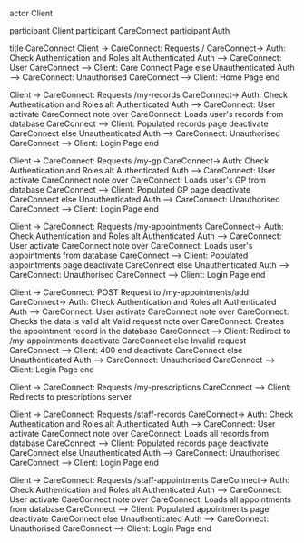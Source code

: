 actor Client

participant Client
participant CareConnect
participant Auth
    
title CareConnect
Client -> CareConnect: Requests /
CareConnect-> Auth: Check Authentication and Roles
alt Authenticated
Auth --> CareConnect: User
CareConnect --> Client: Care Connect Page
else Unauthenticated
Auth --> CareConnect: Unauthorised
CareConnect --> Client: Home Page
end


Client -> CareConnect: Requests /my-records
CareConnect-> Auth: Check Authentication and Roles
alt Authenticated
Auth --> CareConnect: User
activate CareConnect
note over CareConnect: Loads user's records from database
CareConnect --> Client: Populated records page
deactivate CareConnect
else Unauthenticated
Auth --> CareConnect: Unauthorised
CareConnect --> Client: Login Page
end

Client -> CareConnect: Requests /my-gp
CareConnect-> Auth: Check Authentication and Roles
alt Authenticated
Auth --> CareConnect: User
activate CareConnect
note over CareConnect: Loads user's GP from database
CareConnect --> Client: Populated GP page
deactivate CareConnect
else Unauthenticated
Auth --> CareConnect: Unauthorised
CareConnect --> Client: Login Page
end


Client -> CareConnect: Requests /my-appointments
CareConnect-> Auth: Check Authentication and Roles
alt Authenticated
Auth --> CareConnect: User
activate CareConnect
note over CareConnect: Loads user's appointments from database
CareConnect --> Client: Populated appointments page
deactivate CareConnect
else Unauthenticated
Auth --> CareConnect: Unauthorised
CareConnect --> Client: Login Page
end


Client -> CareConnect: POST Request to /my-appointments/add
CareConnect-> Auth: Check Authentication and Roles
alt Authenticated
Auth --> CareConnect: User
activate CareConnect
note over CareConnect: Checks the data is valid
alt Valid request
note over CareConnect: Creates the appointment record in the database
CareConnect --> Client: Redirect to /my-appointments
deactivate CareConnect
else Invalid request
CareConnect --> Client: 400
end
deactivate CareConnect
else Unauthenticated
Auth --> CareConnect: Unauthorised
CareConnect --> Client: Login Page
end

Client -> CareConnect: Requests /my-prescriptions
CareConnect --> Client: Redirects to prescriptions server

Client -> CareConnect: Requests /staff-records
CareConnect-> Auth: Check Authentication and Roles
alt Authenticated
Auth --> CareConnect: User
activate CareConnect
note over CareConnect: Loads all records from database
CareConnect --> Client: Populated records page
deactivate CareConnect
else Unauthenticated
Auth --> CareConnect: Unauthorised
CareConnect --> Client: Login Page
end

Client -> CareConnect: Requests /staff-appointments
CareConnect-> Auth: Check Authentication and Roles
alt Authenticated
Auth --> CareConnect: User
activate CareConnect
note over CareConnect: Loads all appointments from database
CareConnect --> Client: Populated appointments page
deactivate CareConnect
else Unauthenticated
Auth --> CareConnect: Unauthorised
CareConnect --> Client: Login Page
end





